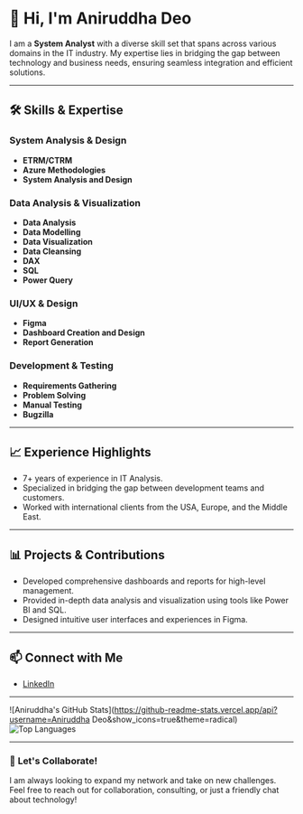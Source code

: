 # 👋 Hi, I'm Aniruddha Deo

I am a **System Analyst** with a diverse skill set that spans across various domains in the IT industry. My expertise lies in bridging the gap between technology and business needs, ensuring seamless integration and efficient solutions.

---

## 🛠️ **Skills & Expertise**

### System Analysis & Design
- **ETRM/CTRM**
- **Azure Methodologies**
- **System Analysis and Design**

### Data Analysis & Visualization
- **Data Analysis**
- **Data Modelling**
- **Data Visualization**
- **Data Cleansing**
- **DAX**
- **SQL**
- **Power Query**

### UI/UX & Design
- **Figma**
- **Dashboard Creation and Design**
- **Report Generation**

### Development & Testing
- **Requirements Gathering**
- **Problem Solving**
- **Manual Testing**
- **Bugzilla**

---

## 📈 **Experience Highlights**
- 7+ years of experience in IT Analysis.
- Specialized in bridging the gap between development teams and customers.
- Worked with international clients from the USA, Europe, and the Middle East.

---

## 📊 **Projects & Contributions**
- Developed comprehensive dashboards and reports for high-level management.
- Provided in-depth data analysis and visualization using tools like Power BI and SQL.
- Designed intuitive user interfaces and experiences in Figma.

---

## 📫 **Connect with Me**
- [LinkedIn](http://linkedin.com/in/aniruddha-deo-b499851b8/)

---

![Aniruddha's GitHub Stats](https://github-readme-stats.vercel.app/api?username=Aniruddha Deo&show_icons=true&theme=radical)
![Top Languages](https://github-readme-stats.vercel.app/api/top-langs/?username=your-github-username&layout=compact&theme=radical)

---

### 🌟 **Let's Collaborate!**
I am always looking to expand my network and take on new challenges. Feel free to reach out for collaboration, consulting, or just a friendly chat about technology!
